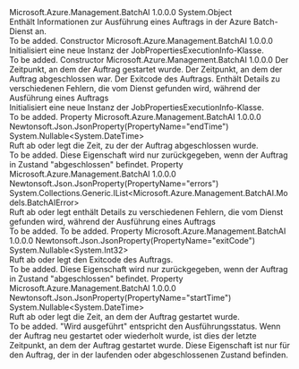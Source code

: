 <Type Name="JobPropertiesExecutionInfo" FullName="Microsoft.Azure.Management.BatchAI.Models.JobPropertiesExecutionInfo">
  <TypeSignature Language="C#" Value="public class JobPropertiesExecutionInfo" />
  <TypeSignature Language="ILAsm" Value=".class public auto ansi beforefieldinit JobPropertiesExecutionInfo extends System.Object" />
  <TypeSignature Language="DocId" Value="T:Microsoft.Azure.Management.BatchAI.Models.JobPropertiesExecutionInfo" />
  <TypeSignature Language="VB.NET" Value="Public Class JobPropertiesExecutionInfo" />
  <TypeSignature Language="F#" Value="type JobPropertiesExecutionInfo = class" />
  <AssemblyInfo>
    <AssemblyName>Microsoft.Azure.Management.BatchAI</AssemblyName>
    <AssemblyVersion>1.0.0.0</AssemblyVersion>
  </AssemblyInfo>
  <Base>
    <BaseTypeName>System.Object</BaseTypeName>
  </Base>
  <Interfaces />
  <Docs>
    <summary>
            Enthält Informationen zur Ausführung eines Auftrags in der Azure Batch-Dienst an.
            </summary>
    <remarks>To be added.</remarks>
  </Docs>
  <Members>
    <Member MemberName=".ctor">
      <MemberSignature Language="C#" Value="public JobPropertiesExecutionInfo ();" />
      <MemberSignature Language="ILAsm" Value=".method public hidebysig specialname rtspecialname instance void .ctor() cil managed" />
      <MemberSignature Language="DocId" Value="M:Microsoft.Azure.Management.BatchAI.Models.JobPropertiesExecutionInfo.#ctor" />
      <MemberSignature Language="VB.NET" Value="Public Sub New ()" />
      <MemberType>Constructor</MemberType>
      <AssemblyInfo>
        <AssemblyName>Microsoft.Azure.Management.BatchAI</AssemblyName>
        <AssemblyVersion>1.0.0.0</AssemblyVersion>
      </AssemblyInfo>
      <Parameters />
      <Docs>
        <summary>
            Initialisiert eine neue Instanz der JobPropertiesExecutionInfo-Klasse.
            </summary>
        <remarks>To be added.</remarks>
      </Docs>
    </Member>
    <Member MemberName=".ctor">
      <MemberSignature Language="C#" Value="public JobPropertiesExecutionInfo (Nullable&lt;DateTime&gt; startTime = null, Nullable&lt;DateTime&gt; endTime = null, Nullable&lt;int&gt; exitCode = null, System.Collections.Generic.IList&lt;Microsoft.Azure.Management.BatchAI.Models.BatchAIError&gt; errors = null);" />
      <MemberSignature Language="ILAsm" Value=".method public hidebysig specialname rtspecialname instance void .ctor(valuetype System.Nullable`1&lt;valuetype System.DateTime&gt; startTime, valuetype System.Nullable`1&lt;valuetype System.DateTime&gt; endTime, valuetype System.Nullable`1&lt;int32&gt; exitCode, class System.Collections.Generic.IList`1&lt;class Microsoft.Azure.Management.BatchAI.Models.BatchAIError&gt; errors) cil managed" />
      <MemberSignature Language="DocId" Value="M:Microsoft.Azure.Management.BatchAI.Models.JobPropertiesExecutionInfo.#ctor(System.Nullable{System.DateTime},System.Nullable{System.DateTime},System.Nullable{System.Int32},System.Collections.Generic.IList{Microsoft.Azure.Management.BatchAI.Models.BatchAIError})" />
      <MemberSignature Language="VB.NET" Value="Public Sub New (Optional startTime As Nullable(Of DateTime) = null, Optional endTime As Nullable(Of DateTime) = null, Optional exitCode As Nullable(Of Integer) = null, Optional errors As IList(Of BatchAIError) = null)" />
      <MemberSignature Language="F#" Value="new Microsoft.Azure.Management.BatchAI.Models.JobPropertiesExecutionInfo : Nullable&lt;DateTime&gt; * Nullable&lt;DateTime&gt; * Nullable&lt;int&gt; * System.Collections.Generic.IList&lt;Microsoft.Azure.Management.BatchAI.Models.BatchAIError&gt; -&gt; Microsoft.Azure.Management.BatchAI.Models.JobPropertiesExecutionInfo" Usage="new Microsoft.Azure.Management.BatchAI.Models.JobPropertiesExecutionInfo (startTime, endTime, exitCode, errors)" />
      <MemberType>Constructor</MemberType>
      <AssemblyInfo>
        <AssemblyName>Microsoft.Azure.Management.BatchAI</AssemblyName>
        <AssemblyVersion>1.0.0.0</AssemblyVersion>
      </AssemblyInfo>
      <Parameters>
        <Parameter Name="startTime" Type="System.Nullable&lt;System.DateTime&gt;" />
        <Parameter Name="endTime" Type="System.Nullable&lt;System.DateTime&gt;" />
        <Parameter Name="exitCode" Type="System.Nullable&lt;System.Int32&gt;" />
        <Parameter Name="errors" Type="System.Collections.Generic.IList&lt;Microsoft.Azure.Management.BatchAI.Models.BatchAIError&gt;" />
      </Parameters>
      <Docs>
        <param name="startTime">Der Zeitpunkt, an dem der Auftrag gestartet wurde.</param>
        <param name="endTime">Der Zeitpunkt, an dem der Auftrag abgeschlossen war.</param>
        <param name="exitCode">Der Exitcode des Auftrags.</param>
        <param name="errors">Enthält Details zu verschiedenen Fehlern, die vom Dienst gefunden wird, während der Ausführung eines Auftrags</param>
        <summary>
            Initialisiert eine neue Instanz der JobPropertiesExecutionInfo-Klasse.
            </summary>
        <remarks>To be added.</remarks>
      </Docs>
    </Member>
    <Member MemberName="EndTime">
      <MemberSignature Language="C#" Value="public Nullable&lt;DateTime&gt; EndTime { get; set; }" />
      <MemberSignature Language="ILAsm" Value=".property instance valuetype System.Nullable`1&lt;valuetype System.DateTime&gt; EndTime" />
      <MemberSignature Language="DocId" Value="P:Microsoft.Azure.Management.BatchAI.Models.JobPropertiesExecutionInfo.EndTime" />
      <MemberSignature Language="VB.NET" Value="Public Property EndTime As Nullable(Of DateTime)" />
      <MemberSignature Language="F#" Value="member this.EndTime : Nullable&lt;DateTime&gt; with get, set" Usage="Microsoft.Azure.Management.BatchAI.Models.JobPropertiesExecutionInfo.EndTime" />
      <MemberType>Property</MemberType>
      <AssemblyInfo>
        <AssemblyName>Microsoft.Azure.Management.BatchAI</AssemblyName>
        <AssemblyVersion>1.0.0.0</AssemblyVersion>
      </AssemblyInfo>
      <Attributes>
        <Attribute>
          <AttributeName>Newtonsoft.Json.JsonProperty(PropertyName="endTime")</AttributeName>
        </Attribute>
      </Attributes>
      <ReturnValue>
        <ReturnType>System.Nullable&lt;System.DateTime&gt;</ReturnType>
      </ReturnValue>
      <Docs>
        <summary>
            Ruft ab oder legt die Zeit, zu der der Auftrag abgeschlossen wurde.
            </summary>
        <value>To be added.</value>
        <remarks>
            Diese Eigenschaft wird nur zurückgegeben, wenn der Auftrag in Zustand "abgeschlossen" befindet.
            </remarks>
      </Docs>
    </Member>
    <Member MemberName="Errors">
      <MemberSignature Language="C#" Value="public System.Collections.Generic.IList&lt;Microsoft.Azure.Management.BatchAI.Models.BatchAIError&gt; Errors { get; set; }" />
      <MemberSignature Language="ILAsm" Value=".property instance class System.Collections.Generic.IList`1&lt;class Microsoft.Azure.Management.BatchAI.Models.BatchAIError&gt; Errors" />
      <MemberSignature Language="DocId" Value="P:Microsoft.Azure.Management.BatchAI.Models.JobPropertiesExecutionInfo.Errors" />
      <MemberSignature Language="VB.NET" Value="Public Property Errors As IList(Of BatchAIError)" />
      <MemberSignature Language="F#" Value="member this.Errors : System.Collections.Generic.IList&lt;Microsoft.Azure.Management.BatchAI.Models.BatchAIError&gt; with get, set" Usage="Microsoft.Azure.Management.BatchAI.Models.JobPropertiesExecutionInfo.Errors" />
      <MemberType>Property</MemberType>
      <AssemblyInfo>
        <AssemblyName>Microsoft.Azure.Management.BatchAI</AssemblyName>
        <AssemblyVersion>1.0.0.0</AssemblyVersion>
      </AssemblyInfo>
      <Attributes>
        <Attribute>
          <AttributeName>Newtonsoft.Json.JsonProperty(PropertyName="errors")</AttributeName>
        </Attribute>
      </Attributes>
      <ReturnValue>
        <ReturnType>System.Collections.Generic.IList&lt;Microsoft.Azure.Management.BatchAI.Models.BatchAIError&gt;</ReturnType>
      </ReturnValue>
      <Docs>
        <summary>
            Ruft ab oder legt enthält Details zu verschiedenen Fehlern, die vom Dienst gefunden wird, während der Ausführung eines Auftrags
            </summary>
        <value>To be added.</value>
        <remarks>To be added.</remarks>
      </Docs>
    </Member>
    <Member MemberName="ExitCode">
      <MemberSignature Language="C#" Value="public Nullable&lt;int&gt; ExitCode { get; set; }" />
      <MemberSignature Language="ILAsm" Value=".property instance valuetype System.Nullable`1&lt;int32&gt; ExitCode" />
      <MemberSignature Language="DocId" Value="P:Microsoft.Azure.Management.BatchAI.Models.JobPropertiesExecutionInfo.ExitCode" />
      <MemberSignature Language="VB.NET" Value="Public Property ExitCode As Nullable(Of Integer)" />
      <MemberSignature Language="F#" Value="member this.ExitCode : Nullable&lt;int&gt; with get, set" Usage="Microsoft.Azure.Management.BatchAI.Models.JobPropertiesExecutionInfo.ExitCode" />
      <MemberType>Property</MemberType>
      <AssemblyInfo>
        <AssemblyName>Microsoft.Azure.Management.BatchAI</AssemblyName>
        <AssemblyVersion>1.0.0.0</AssemblyVersion>
      </AssemblyInfo>
      <Attributes>
        <Attribute>
          <AttributeName>Newtonsoft.Json.JsonProperty(PropertyName="exitCode")</AttributeName>
        </Attribute>
      </Attributes>
      <ReturnValue>
        <ReturnType>System.Nullable&lt;System.Int32&gt;</ReturnType>
      </ReturnValue>
      <Docs>
        <summary>
            Ruft ab oder legt den Exitcode des Auftrags.
            </summary>
        <value>To be added.</value>
        <remarks>
            Diese Eigenschaft wird nur zurückgegeben, wenn der Auftrag in Zustand "abgeschlossen" befindet.
            </remarks>
      </Docs>
    </Member>
    <Member MemberName="StartTime">
      <MemberSignature Language="C#" Value="public Nullable&lt;DateTime&gt; StartTime { get; set; }" />
      <MemberSignature Language="ILAsm" Value=".property instance valuetype System.Nullable`1&lt;valuetype System.DateTime&gt; StartTime" />
      <MemberSignature Language="DocId" Value="P:Microsoft.Azure.Management.BatchAI.Models.JobPropertiesExecutionInfo.StartTime" />
      <MemberSignature Language="VB.NET" Value="Public Property StartTime As Nullable(Of DateTime)" />
      <MemberSignature Language="F#" Value="member this.StartTime : Nullable&lt;DateTime&gt; with get, set" Usage="Microsoft.Azure.Management.BatchAI.Models.JobPropertiesExecutionInfo.StartTime" />
      <MemberType>Property</MemberType>
      <AssemblyInfo>
        <AssemblyName>Microsoft.Azure.Management.BatchAI</AssemblyName>
        <AssemblyVersion>1.0.0.0</AssemblyVersion>
      </AssemblyInfo>
      <Attributes>
        <Attribute>
          <AttributeName>Newtonsoft.Json.JsonProperty(PropertyName="startTime")</AttributeName>
        </Attribute>
      </Attributes>
      <ReturnValue>
        <ReturnType>System.Nullable&lt;System.DateTime&gt;</ReturnType>
      </ReturnValue>
      <Docs>
        <summary>
            Ruft ab oder legt die Zeit, an dem der Auftrag gestartet wurde.
            </summary>
        <value>To be added.</value>
        <remarks>
            "Wird ausgeführt" entspricht den Ausführungsstatus. Wenn der Auftrag neu gestartet oder wiederholt wurde, ist dies der letzte Zeitpunkt, an dem der Auftrag gestartet wurde. Diese Eigenschaft ist nur für den Auftrag, der in der laufenden oder abgeschlossenen Zustand befinden.
            </remarks>
      </Docs>
    </Member>
  </Members>
</Type>